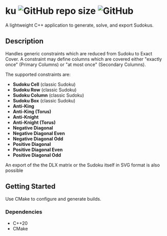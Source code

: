 # ku ![GitHub repo size](https://img.shields.io/github/repo-size/SilvoSposetti/ku?style=for-the-badge) ![GitHub](https://img.shields.io/github/license/SilvoSposetti/ku?style=for-the-badge)

A lightweight C++ application to generate, solve, and export Sudokus.

## Description
Handles generic constraints which are reduced from Sudoku to Exact Cover. A constraint may define columns which are covered either "exactly once" (Primary Columns) or "at most once" (Secondary Columns).

The supported constraints are:
- __Sudoku Cell__ (classic Sudoku)
- __Sudoku Row__ (classic Sudoku)
- __Sudoku Column__ (classic Sudoku)
- __Sudoku Box__ (classic Sudoku)
- __Anti-King__
- __Anti-King (Torus)__
- __Anti-Knight__
- __Anti-Knight (Torus)__
- __Negative Diagonal__
- __Negative Diagonal Even__
- __Negative Diagonal Odd__
- __Positive Diagonal__
- __Positive Diagonal Even__
- __Positive Diagonal Odd__


An export of the the DLX matrix or the Sudoku itself in SVG format is also possible

## Getting Started
Use CMake to configure and generate builds.

### Dependencies
- C++20
- CMake
